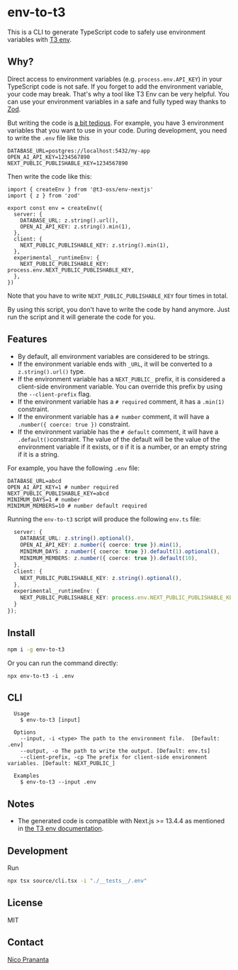 # env-to-t3

This is a CLI to generate TypeScript code to safely use environment variables with [T3 env](https://env.t3.gg).

## Why?

Direct access to environment variables (e.g. `process.env.API_KEY`) in your TypeScript code is not safe. If you forget to add the environment variable, your code may break. That's why a tool like T3 Env can be very helpful. You can use your environment variables in a safe and fully typed way thanks to [Zod](https://zod.dev).

But writing the code is [a bit tedious](https://env.t3.gg/docs/nextjs#create-your-schema). For example, you have 3 environment variables that you want to use in your code. During development, you need to write the `.env` file like this

```
DATABASE_URL=postgres://localhost:5432/my-app
OPEN_AI_API_KEY=1234567890
NEXT_PUBLIC_PUBLISHABLE_KEY=1234567890
```

Then write the code like this:

```tsx
import { createEnv } from '@t3-oss/env-nextjs'
import { z } from 'zod'

export const env = createEnv({
  server: {
    DATABASE_URL: z.string().url(),
    OPEN_AI_API_KEY: z.string().min(1),
  },
  client: {
    NEXT_PUBLIC_PUBLISHABLE_KEY: z.string().min(1),
  },
  experimental__runtimeEnv: {
    NEXT_PUBLIC_PUBLISHABLE_KEY: process.env.NEXT_PUBLIC_PUBLISHABLE_KEY,
  },
})
```

Note that you have to write `NEXT_PUBLIC_PUBLISHABLE_KEY` four times in total.

By using this script, you don't have to write the code by hand anymore. Just run the script and it will generate the code for you.

## Features

- By default, all environment variables are considered to be strings.
- If the environment variable ends with `_URL`, it will be converted to a `z.string().url()` type.
- If the environment variable has a `NEXT_PUBLIC_` prefix, it is considered a client-side environment variable. You can override this prefix by using the `--client-prefix` flag.
- If the environment variable has a `# required` comment, it has a `.min(1)` constraint.
- If the environment variable has a `# number` comment, it will have a `.number({ coerce: true })` constraint.
- If the environment variable has the `# default` comment, it will have a `.default()`constraint. The value of the default will be the value of the environment variable if it exists, or `0` if it is a number, or an empty string if it is a string.

For example, you have the following `.env` file:

```env
DATABASE_URL=abcd
OPEN_AI_API_KEY=1 # number required
NEXT_PUBLIC_PUBLISHABLE_KEY=abcd
MINIMUM_DAYS=1 # number
MINIMUM_MEMBERS=10 # number default required
```

Running the `env-to-t3` script will produce the following `env.ts` file:

```typescript
  server: {
    DATABASE_URL: z.string().optional(),
    OPEN_AI_API_KEY: z.number({ coerce: true }).min(1),
    MINIMUM_DAYS: z.number({ coerce: true }).default(1).optional(),
    MINIMUM_MEMBERS: z.number({ coerce: true }).default(10),
  },
  client: {
    NEXT_PUBLIC_PUBLISHABLE_KEY: z.string().optional(),
  },
  experimental__runtimeEnv: {
    NEXT_PUBLIC_PUBLISHABLE_KEY: process.env.NEXT_PUBLIC_PUBLISHABLE_KEY,
  }
});
```

## Install

```bash
npm i -g env-to-t3
```

Or you can run the command directly:

```shell
npx env-to-t3 -i .env
```

## CLI

```
  Usage
    $ env-to-t3 [input]

  Options
    --input, -i <type> The path to the environment file.  [Default: .env]
    --output, -o The path to write the output. [Default: env.ts]
    --client-prefix, -cp The prefix for client-side environment variables. [Default: NEXT_PUBLIC_]

  Examples
    $ env-to-t3 --input .env
```

## Notes

- The generated code is compatible with Next.js >= 13.4.4 as mentioned in [the T3 env documentation](https://env.t3.gg/docs/nextjs#create-your-schema).

## Development

Run

```bash
npx tsx source/cli.tsx -i "./__tests__/.env"
```

## License

MIT

## Contact

[Nico Prananta](https://twitter.com/2co_p)

